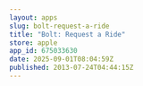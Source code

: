 ```yaml
---
layout: apps
slug: bolt-request-a-ride
title: "Bolt: Request a Ride"
store: apple
app_id: 675033630
date: 2025-09-01T08:04:59Z
published: 2013-07-24T04:44:15Z
---
```

